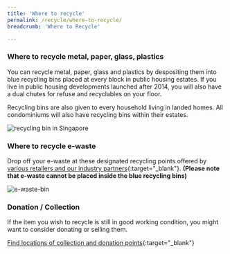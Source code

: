 ```yaml
---
title: 'Where to recycle'
permalink: /recycle/where-to-recycle/
breadcrumb: 'Where to Recycle'

---
```



### Where to recycle metal, paper, glass, plastics

You can recycle metal, paper, glass and plastics by despositing them into blue recycling bins placed at every block in public housing estates. If you live in public housing developments launched after 2014, you will also have a dual chutes for refuse and recyclables on your floor.

Recycling bins are also given to every household living in landed homes. All condominiums will also have recycling bins within their estates.

![recycling bin in Singapore](/images/recyclebinfield.jpg)

### Where to recycle e-waste

Drop off your e-waste at these designated recycling points offered by [various retailers and our industry partners](https://www.nea.gov.sg/our-services/waste-management/3r-programmes-and-resources/e-waste-management/where-to-recycle-e-waste){:target="_blank"}. 
**(Please note that e-waste cannot be placed inside the blue recycling bins)**


![e-waste-bin](/images/e-waste-bins.jpg)


### Donation / Collection 

If the item you wish to recycle is still in good working condition, you might want to consider donating or selling them. 

[Find locations of collection and donation points](https://www.nea.gov.sg/our-services/waste-management/3r-programmes-and-resources/recycling-collection-points){:target="_blank"} 


